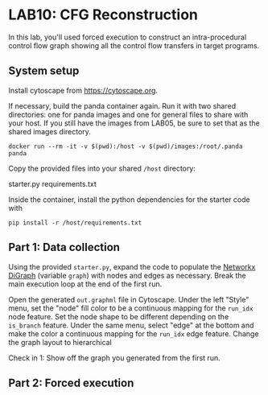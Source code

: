 LAB10: CFG Reconstruction
===

In this lab, you'll used forced execution to construct an
intra-procedural control flow graph showing all the control
flow transfers in target programs.


## System setup

Install cytoscape from https://cytoscape.org.

If necessary, build the panda container again.
Run it with two shared directories: one for panda images and one for general files to share with your host. If you still have the images from LAB05, be sure to set that as the shared images directory.

```
docker run --rm -it -v $(pwd):/host -v $(pwd)/images:/root/.panda panda
```

Copy the provided files into your shared `/host` directory:

starter.py
requirements.txt


Inside the container, install the python dependencies for the starter code with

```
pip install -r /host/requirements.txt
```


## Part 1: Data collection

Using the provided `starter.py`, expand the code to populate the [Networkx DiGraph](https://networkx.org/documentation/stable/reference/classes/digraph.html) (variable `graph`) with nodes and edges as necessary.
Break the main execution loop at the end of the first run.

Open the generated `out.graphml` file in Cytoscape.
Under the left "Style" menu, set the "node" fill color to be a continuous mapping for the `run_idx` node feature. Set the node shape to be different depending on the `is_branch` feature.
Under the same menu, select "edge" at the bottom and make the color a continuous mapping for the `run_idx` edge feature.
Change the graph layout to hierarchical

Check in 1: Show off the graph you generated from the first run.


## Part 2: Forced execution


